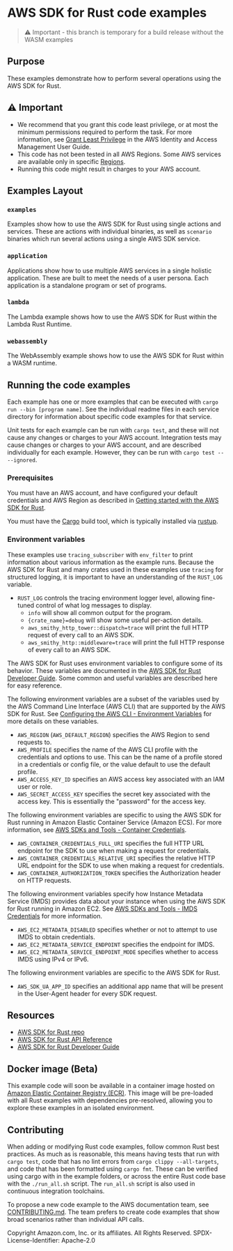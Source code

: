 # AWS SDK for Rust code examples

> ⚠ Important - this branch is temporary for a build release without the WASM examples

## Purpose

These examples demonstrate how to perform several operations using the AWS SDK for Rust.

## ⚠ Important

- We recommend that you grant this code least privilege, or at most the minimum permissions required to perform the task. For more information, see [Grant Least Privilege](https://docs.aws.amazon.com/IAM/latest/UserGuide/best-practices.html#grant-least-privilege) in the AWS Identity and Access Management User Guide.
- This code has not been tested in all AWS Regions. Some AWS services are available only in specific [Regions](https://aws.amazon.com/about-aws/global-infrastructure/regional-product-services).
- Running this code might result in charges to your AWS account.

## Examples Layout

### `examples`

Examples show how to use the AWS SDK for Rust using single actions and services. These are actions with individual binaries, as well as `scenario` binaries which run several actions using a single AWS SDK service.

### `application`

Applications show how to use multiple AWS services in a single holistic application. These are built to meet the needs of a user persona. Each application is a standalone program or set of programs.

### `lambda`

The Lambda example shows how to use the AWS SDK for Rust within the Lambda Rust Runtime.

### `webassembly`

The WebAssembly example shows how to use the AWS SDK for Rust within a WASM runtime.

## Running the code examples

Each example has one or more examples that can be executed with `cargo run --bin [program name]`.
See the individual readme files in each service directory for information about specific code examples for that service.

Unit tests for each example can be run with `cargo test`, and these will not cause any changes or charges to your AWS account.
Integration tests may cause changes or charges to your AWS account, and are described individually for each example.
However, they can be run with `cargo test -- --ignored`.

### Prerequisites

You must have an AWS account, and have configured your default credentials and AWS Region as described in [Getting started with the AWS SDK for Rust](https://docs.aws.amazon.com/sdk-for-rust/latest/dg/getting-started.html).

You must have the [Cargo](https://doc.rust-lang.org/cargo/) build tool, which is typically installed via [rustup](https://rustup.rs/).

### Environment variables

These examples use `tracing_subscriber` with `env_filter` to print information about various information as the example runs. Because the AWS SDK for Rust and many crates used in these examples use `tracing` for structured logging, it is important to have an understanding of the `RUST_LOG` variable.

- `RUST_LOG` controls the tracing environment logger level, allowing fine-tuned control of what log messages to display.
  - `info` will show all common output for the program.
  - `{crate_name}=debug` will show some useful per-action details.
  - `aws_smithy_http_tower::dispatch=trace` will print the full HTTP request of every call to an AWS SDK.
  - `aws_smithy_http::middleware=trace` will print the full HTTP response of every call to an AWS SDK.

The AWS SDK for Rust uses environment variables to configure some of its behavior.
These variables are documented in the [AWS SDK for Rust Developer Guide](https://docs.aws.amazon.com/sdk-for-rust/latest/dg/environment-variables.html).
Some common and useful variables are described here for easy reference.

The following environment variables are a subset of the variables used by the AWS Command Line Interface (AWS CLI) that are supported by the AWS SDK for Rust.
See [Configuring the AWS CLI - Environment Variables](https://docs.aws.amazon.com/cli/latest/userguide/cli-configure-envvars.html#envvars-list) for more details on these variables.

- `AWS_REGION` (`AWS_DEFAULT_REGION`) specifies the AWS Region to send requests to.
- `AWS_PROFILE` specifies the name of the AWS CLI profile with the credentials and options to use. This can be the name of a profile stored in a credentials or config file, or the value default to use the default profile.
- `AWS_ACCESS_KEY_ID` specifies an AWS access key associated with an IAM user or role.
- `AWS_SECRET_ACCESS_KEY` specifies the secret key associated with the access key. This is essentially the "password" for the access key.

The following environment variables are specific to using the AWS SDK for Rust running in Amazon Elastic Container Service (Amazon ECS).
For more information, see [AWS SDKs and Tools - Container Credentials](https://docs.aws.amazon.com/sdkref/latest/guide/feature-container-credentials.html).

- `AWS_CONTAINER_CREDENTIALS_FULL_URI` specifies the full HTTP URL endpoint for the SDK to use when making a request for credentials.
- `AWS_CONTAINER_CREDENTIALS_RELATIVE_URI` specifies the relative HTTP URL endpoint for the SDK to use when making a request for credentials.
- `AWS_CONTAINER_AUTHORIZATION_TOKEN` specifies the Authorization header on HTTP requests.

The following environment variables specify how Instance Metadata Service (IMDS) provides data about your instance when using the AWS SDK for Rust running in Amazon EC2.
See [AWS SDKs and Tools - IMDS Credentials](https://docs.aws.amazon.com/sdkref/latest/guide/feature-imds-credentials.html) for more information.

- `AWS_EC2_METADATA_DISABLED` specifies whether or not to attempt to use IMDS to obtain credentials.
- `AWS_EC2_METADATA_SERVICE_ENDPOINT` specifies the endpoint for IMDS.
- `AWS_EC2_METADATA_SERVICE_ENDPOINT_MODE` specifies whether to access IMDS using IPv4 or IPv6.

The following environment variables are specific to the AWS SDK for Rust.

- `AWS_SDK_UA_APP_ID` specifies an additional app name that will be present in the User-Agent header for every SDK request.

## Resources

- [AWS SDK for Rust repo](https://github.com/awslabs/aws-sdk-rust)
- [AWS SDK for Rust API Reference](https://docs.rs/releases/search?query=aws-sdk-)
- [AWS SDK for Rust Developer Guide](https://docs.aws.amazon.com/sdk-for-rust/latest/dg)

## Docker image (Beta)

This example code will soon be available in a container image
hosted on [Amazon Elastic Container Registry (ECR)](https://docs.aws.amazon.com/AmazonECR/latest/userguide/what-is-ecr.html). This image will be pre-loaded
with all Rust examples with dependencies pre-resolved, allowing you to explore
these examples in an isolated environment.

## Contributing

When adding or modifying Rust code examples, follow common Rust best practices.
As much as is reasonable, this means having tests that run with `cargo test`, code that has no lint errors from `cargo clippy --all-targets`, and code that has been formatted using `cargo fmt`.
These can be verified using cargo with in the example folders, or across the entire Rust code base with the `./run_all.sh` script.
The `run_all.sh` script is also used in continuous integration toolchains.

To propose a new code example to the AWS documentation team,
see [CONTRIBUTING.md](https://github.com/awsdocs/aws-doc-sdk-examples/blob/master/CONTRIBUTING.md).
The team prefers to create code examples that show broad scenarios rather than individual API calls.

Copyright Amazon.com, Inc. or its affiliates. All Rights Reserved. SPDX-License-Identifier: Apache-2.0
